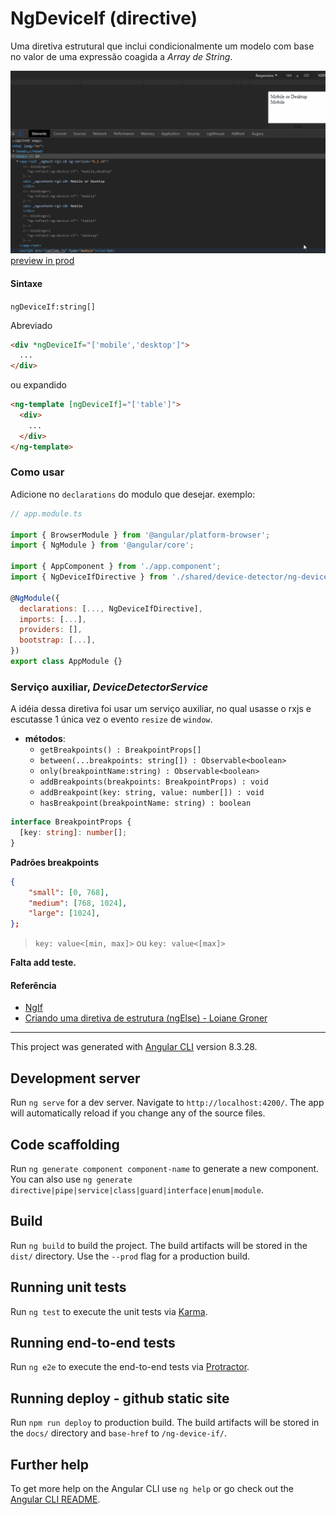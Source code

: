 # NgDeviceIf (directive)

Uma diretiva estrutural que inclui condicionalmente um modelo com base no valor de uma expressão coagida a _Array de String_.

![Preview](./src/assets/images/preview-static.gif)
[preview in prod](https://dziul.github.com/ng-device-if)

#### Sintaxe

`ngDeviceIf:string[]`

Abreviado

```html
<div *ngDeviceIf="['mobile','desktop']">
  ...
</div>
```

ou expandido

```html
<ng-template [ngDeviceIf]="['table']">
  <div>
    ...
  </div>
</ng-template>
```

### Como usar

Adicione no `declarations` do modulo que desejar. exemplo:

```js
// app.module.ts

import { BrowserModule } from '@angular/platform-browser';
import { NgModule } from '@angular/core';

import { AppComponent } from './app.component';
import { NgDeviceIfDirective } from './shared/device-detector/ng-device-if.directive';

@NgModule({
  declarations: [..., NgDeviceIfDirective],
  imports: [...],
  providers: [],
  bootstrap: [...],
})
export class AppModule {}
```

### Serviço auxiliar, _DeviceDetectorService_

A idéia dessa diretiva foi usar um serviço auxiliar, no qual usasse o rxjs e escutasse 1 única vez o evento `resize` de `window`.

- **métodos**:
  - `getBreakpoints() : BreakpointProps[]`
  - `between(...breakpoints: string[]) : Observable<boolean>`
  - `only(breakpointName:string) : Observable<boolean>`
  - `addBreakpoints(breakpoints: BreakpointProps) : void`
  - `addBreakpoint(key: string, value: number[]) : void`
  - `hasBreakpoint(breakpointName: string) : boolean`

```ts
interface BreakpointProps {
  [key: string]: number[];
}
```

**Padrões breakpoints**

```json
{
    "small": [0, 768],
    "medium": [768, 1024],
    "large": [1024],
};
```

> `key: value<[min, max]>` ou `key: value<[max]>`

**Falta add teste.**

#### Referência

- [NgIf](https://angular.io/api/common/NgIf)
- [Criando uma diretiva de estrutura (ngElse) -
  Loiane Groner](https://www.youtube.com/watch?v=b-rRPCK-fdE&t=10m27s)

---

This project was generated with [Angular CLI](https://github.com/angular/angular-cli) version 8.3.28.

## Development server

Run `ng serve` for a dev server. Navigate to `http://localhost:4200/`. The app will automatically reload if you change any of the source files.

## Code scaffolding

Run `ng generate component component-name` to generate a new component. You can also use `ng generate directive|pipe|service|class|guard|interface|enum|module`.

## Build

Run `ng build` to build the project. The build artifacts will be stored in the `dist/` directory. Use the `--prod` flag for a production build.

## Running unit tests

Run `ng test` to execute the unit tests via [Karma](https://karma-runner.github.io).

## Running end-to-end tests

Run `ng e2e` to execute the end-to-end tests via [Protractor](http://www.protractortest.org/).

## Running deploy - github static site

Run `npm run deploy` to production build. The build artifacts will be stored in the `docs/` directory and `base-href` to `/ng-device-if/`.

## Further help

To get more help on the Angular CLI use `ng help` or go check out the [Angular CLI README](https://github.com/angular/angular-cli/blob/master/README.md).
